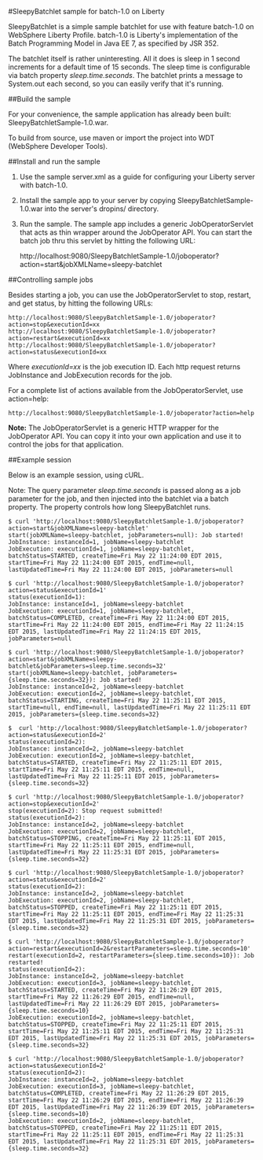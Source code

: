 #SleepyBatchlet sample for batch-1.0 on Liberty

SleepyBatchlet is a simple sample batchlet for use with feature batch-1.0 on WebSphere Liberty Profile.
batch-1.0 is Liberty's implementation of the Batch Programming Model in Java EE 7, as specified by JSR 352.

The batchlet itself is rather uninteresting. All it does is sleep in 1 second increments for a default time
of 15 seconds.  The sleep time is configurable via batch property *sleep.time.seconds*.  The batchlet
prints a message to System.out each second, so you can easily verify that it's running.

##Build the sample

For your convenience, the sample application has already been built: SleepyBatchletSample-1.0.war.

To build from source, use maven or import the project into WDT (WebSphere Developer Tools).

##Install and run the sample

1. Use the sample server.xml as a guide for configuring your Liberty server with batch-1.0.

2. Install the sample app to your server by copying SleepyBatchletSample-1.0.war into
the server's dropins/ directory.

3. Run the sample. The sample app includes a generic JobOperatorServlet that acts as
thin wrapper around the JobOperator API.  You can start the batch job thru this servlet
by hitting the following URL:

    http://localhost:9080/SleepyBatchletSample-1.0/joboperator?action=start&jobXMLName=sleepy-batchlet

##Controlling sample jobs

Besides starting a job, you can use the JobOperatorServlet to stop, restart, and get status, by hitting the following URLs:

    http://localhost:9080/SleepyBatchletSample-1.0/joboperator?action=stop&executionId=xx
    http://localhost:9080/SleepyBatchletSample-1.0/joboperator?action=restart&executionId=xx
    http://localhost:9080/SleepyBatchletSample-1.0/joboperator?action=status&executionId=xx

Where *executionId=xx* is the job execution ID.  Each http request returns JobInstance and JobExecution
records for the job.  

For a complete list of actions available from the JobOperatorServlet, use action=help:

    http://localhost:9080/SleepyBatchletSample-1.0/joboperator?action=help

**Note:** The JobOperatorServlet is a generic HTTP wrapper for the JobOperator API.  You can copy it
into your own application and use it to control the jobs for that application.  


##Example session

Below is an example session, using cURL.  

Note: The query parameter *sleep.time.seconds* is passed along as a job parameter for the job, and then injected into 
the batchlet via a batch property.  The property controls how long SleepyBatchlet runs.

```
$ curl 'http://localhost:9080/SleepyBatchletSample-1.0/joboperator?action=start&jobXMLName=sleepy-batchlet'
start(jobXMLName=sleepy-batchlet, jobParameters=null): Job started!
JobInstance: instanceId=1, jobName=sleepy-batchlet
JobExecution: executionId=1, jobName=sleepy-batchlet, batchStatus=STARTED, createTime=Fri May 22 11:24:00 EDT 2015, startTime=Fri May 22 11:24:00 EDT 2015, endTime=null, lastUpdatedTime=Fri May 22 11:24:00 EDT 2015, jobParameters=null

$ curl 'http://localhost:9080/SleepyBatchletSample-1.0/joboperator?action=status&executionId=1'
status(executionId=1):
JobInstance: instanceId=1, jobName=sleepy-batchlet
JobExecution: executionId=1, jobName=sleepy-batchlet, batchStatus=COMPLETED, createTime=Fri May 22 11:24:00 EDT 2015, startTime=Fri May 22 11:24:00 EDT 2015, endTime=Fri May 22 11:24:15 EDT 2015, lastUpdatedTime=Fri May 22 11:24:15 EDT 2015, jobParameters=null

$ curl 'http://localhost:9080/SleepyBatchletSample-1.0/joboperator?action=start&jobXMLName=sleepy-batchlet&jobParameters=sleep.time.seconds=32'
start(jobXMLName=sleepy-batchlet, jobParameters={sleep.time.seconds=32}): Job started!
JobInstance: instanceId=2, jobName=sleepy-batchlet
JobExecution: executionId=2, jobName=sleepy-batchlet, batchStatus=STARTING, createTime=Fri May 22 11:25:11 EDT 2015, startTime=null, endTime=null, lastUpdatedTime=Fri May 22 11:25:11 EDT 2015, jobParameters={sleep.time.seconds=32}

$  curl 'http://localhost:9080/SleepyBatchletSample-1.0/joboperator?action=status&executionId=2'
status(executionId=2):
JobInstance: instanceId=2, jobName=sleepy-batchlet
JobExecution: executionId=2, jobName=sleepy-batchlet, batchStatus=STARTED, createTime=Fri May 22 11:25:11 EDT 2015, startTime=Fri May 22 11:25:11 EDT 2015, endTime=null, lastUpdatedTime=Fri May 22 11:25:11 EDT 2015, jobParameters={sleep.time.seconds=32}

$ curl 'http://localhost:9080/SleepyBatchletSample-1.0/joboperator?action=stop&executionId=2'
stop(executionId=2): Stop request submitted!
status(executionId=2):
JobInstance: instanceId=2, jobName=sleepy-batchlet
JobExecution: executionId=2, jobName=sleepy-batchlet, batchStatus=STOPPING, createTime=Fri May 22 11:25:11 EDT 2015, startTime=Fri May 22 11:25:11 EDT 2015, endTime=null, lastUpdatedTime=Fri May 22 11:25:31 EDT 2015, jobParameters={sleep.time.seconds=32}

$ curl 'http://localhost:9080/SleepyBatchletSample-1.0/joboperator?action=status&executionId=2'
status(executionId=2):
JobInstance: instanceId=2, jobName=sleepy-batchlet
JobExecution: executionId=2, jobName=sleepy-batchlet, batchStatus=STOPPED, createTime=Fri May 22 11:25:11 EDT 2015, startTime=Fri May 22 11:25:11 EDT 2015, endTime=Fri May 22 11:25:31 EDT 2015, lastUpdatedTime=Fri May 22 11:25:31 EDT 2015, jobParameters={sleep.time.seconds=32}

$ curl 'http://localhost:9080/SleepyBatchletSample-1.0/joboperator?action=restart&executionId=2&restartParameters=sleep.time.seconds=10'
restart(executionId=2, restartParameters={sleep.time.seconds=10}): Job restarted!
status(executionId=2):
JobInstance: instanceId=2, jobName=sleepy-batchlet
JobExecution: executionId=3, jobName=sleepy-batchlet, batchStatus=STARTED, createTime=Fri May 22 11:26:29 EDT 2015, startTime=Fri May 22 11:26:29 EDT 2015, endTime=null, lastUpdatedTime=Fri May 22 11:26:29 EDT 2015, jobParameters={sleep.time.seconds=10}
JobExecution: executionId=2, jobName=sleepy-batchlet, batchStatus=STOPPED, createTime=Fri May 22 11:25:11 EDT 2015, startTime=Fri May 22 11:25:11 EDT 2015, endTime=Fri May 22 11:25:31 EDT 2015, lastUpdatedTime=Fri May 22 11:25:31 EDT 2015, jobParameters={sleep.time.seconds=32}

$ curl 'http://localhost:9080/SleepyBatchletSample-1.0/joboperator?action=status&executionId=2'
status(executionId=2):
JobInstance: instanceId=2, jobName=sleepy-batchlet
JobExecution: executionId=3, jobName=sleepy-batchlet, batchStatus=COMPLETED, createTime=Fri May 22 11:26:29 EDT 2015, startTime=Fri May 22 11:26:29 EDT 2015, endTime=Fri May 22 11:26:39 EDT 2015, lastUpdatedTime=Fri May 22 11:26:39 EDT 2015, jobParameters={sleep.time.seconds=10}
JobExecution: executionId=2, jobName=sleepy-batchlet, batchStatus=STOPPED, createTime=Fri May 22 11:25:11 EDT 2015, startTime=Fri May 22 11:25:11 EDT 2015, endTime=Fri May 22 11:25:31 EDT 2015, lastUpdatedTime=Fri May 22 11:25:31 EDT 2015, jobParameters={sleep.time.seconds=32}
```


